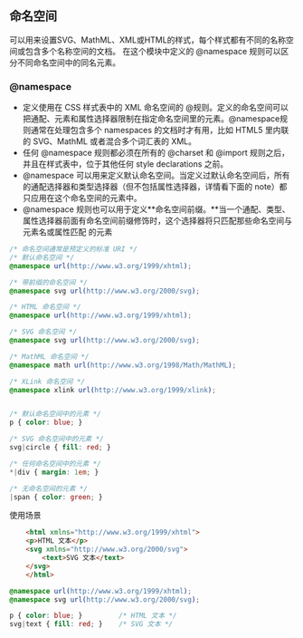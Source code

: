 ## 命名空间
可以用来设置SVG、MathML、XML或HTML的样式，每个样式都有不同的名称空间或包含多个名称空间的文档。
在这个模块中定义的 @namespace 规则可以区分不同命名空间中的同名元素。


### @namespace
- 定义使用在 CSS 样式表中的 XML 命名空间的 @规则。定义的命名空间可以把通配、元素和属性选择器限制在指定命名空间里的元素。@namespace规则通常在处理包含多个 namespaces 的文档时才有用，比如 HTML5 里内联的 SVG、MathML 或者混合多个词汇表的 XML。
- 任何 @namespace 规则都必须在所有的 @charset 和 @import 规则之后，并且在样式表中，位于其他任何 style declarations 之前。
- @namespace 可以用来定义默认命名空间。当定义过默认命名空间后，所有的通配选择器和类型选择器（但不包括属性选择器，详情看下面的 note）都只应用在这个命名空间的元素中。
- @namespace 规则也可以用于定义**命名空间前缀。**当一个通配、类型、属性选择器前面有命名空间前缀修饰时，这个选择器将只匹配那些命名空间与 元素名或属性匹配 的元素

```css
/* 命名空间通常是预定义的标准 URI */
/* 默认命名空间 */
@namespace url(http://www.w3.org/1999/xhtml);

/* 带前缀的命名空间 */
@namespace svg url(http://www.w3.org/2000/svg);

/* HTML 命名空间 */
@namespace url(http://www.w3.org/1999/xhtml);

/* SVG 命名空间 */
@namespace svg url(http://www.w3.org/2000/svg);

/* MathML 命名空间 */
@namespace math url(http://www.w3.org/1998/Math/MathML);

/* XLink 命名空间 */
@namespace xlink url(http://www.w3.org/1999/xlink);


/* 默认命名空间中的元素 */
p { color: blue; }

/* SVG 命名空间中的元素 */
svg|circle { fill: red; }

/* 任何命名空间中的元素 */
*|div { margin: 1em; }

/* 无命名空间的元素 */
|span { color: green; }
```

使用场景
```html
    <html xmlns="http://www.w3.org/1999/xhtml">
    <p>HTML 文本</p>
    <svg xmlns="http://www.w3.org/2000/svg">
        <text>SVG 文本</text>
    </svg>
    </html>
```
```css
@namespace url(http://www.w3.org/1999/xhtml);
@namespace svg url(http://www.w3.org/2000/svg);

p { color: blue; }         /* HTML 文本 */
svg|text { fill: red; }    /* SVG 文本 */
```